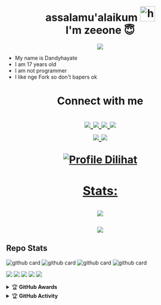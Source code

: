 <h1 align="center">assalamu'alaikum <img src="https://user-images.githubusercontent.com/1303154/88677602-1635ba80-d120-11ea-84d8-d263ba5fc3c0.gif" width="40px" alt="hi"><br>I'm zeeone 😇 </h1>
<p align="center">
  <img src="https://avatars.githubusercontent.com/u/34529416?s=400&u=d77b9c85fc9944825b075fd32be56687077d09e4&v=4" />
</p>

-  My name is Dandyhayate
-  I am 17 years old 
-  I am not programmer
-  I like nge Fork so don't bapers ok
   

<h1 align="center"> Connect with me
<p align="center">
  <a href="https://instagram.com/DandyHayate"><img src="https://img.shields.io/badge/Instagram-FFD700?style=for-the-badge&logo=instagram&logoColor=black"/> 
  <a href="https://wa.me/message/SJGWPAW7OHHXK1"><img src="https://img.shields.io/badge/WhatsApp-FFD700?style=for-the-badge&logo=whatsapp&logoColor=black" />
  <a href="https://www.facebook.com/profile.php?id=100015526687857"><img src="https://img.shields.io/badge/Facebook-%FFD700.svg?&style=for-the-badge&logo=facebook&logoColor=black" />
  <a href="https://t.me/DandyHayate"><img src="https://img.shields.io/badge/Telegram-%FFD700?&style=for-the-badge&logo=telegram&logoColor=black" /> <br>
  <a href="https://github.com/DandyHayate"><img src="https://img.shields.io/badge/-GitHub-black?style=flat-square&logo=github" /> 
  <a href="https://youtube.com/channel/UCdzWwbApjkyODby7_MoRYlA"><img src="https://img.shields.io/youtube/channel/subscribers/UCdzWwbApjkyODby7_MoRYlA?style=social" /> <br>
</p>


![Profile Dilihat](https://komarev.com/ghpvc/?username=DandyHayate&color=blue&style=flat-square&label=Profile+Dilihat)
### Stats:
<p align="center"><a href="https://github.com/DandyHayate"><img src="https://github-readme-stats.vercel.app/api?username=DandyHayate&show_icons=true&theme=radical"></a></p>
<p align="center"><a href="https://github.com/DandyHayate"><img src="https://github-readme-stats.vercel.app/api/top-langs/?username=DandyHayate&theme=radical&layout=compact"></a></p> 

## Repo Stats
![github card](https://github-readme-stats.vercel.app/api/pin/?username=DandyHayate&repo=Alpha-userbot&theme=dark)
![github card](https://github-readme-stats.vercel.app/api/pin/?username=DandyHayate&repo=Alpha-Api&theme=nightowl)
![github card](https://github-readme-stats.vercel.app/api/pin/?username=DandyHayate&repo=Lord-Userbot&theme=dark)
![github card](https://github-readme-stats.vercel.app/api/pin/?username=DandyHayate&repo=DandyHayate&theme=nightowl)


<p>
    <img src="https://img.shields.io/badge/OS-Linux-blue?&logo=Linux" />
    <img src="https://img.shields.io/badge/OS-Windows-blue?&logo=Windows" />
    <img src="https://img.shields.io/badge/IDE-Xcode-blue?&logo=xcode" />
    <img src="https://img.shields.io/badge/Text%20Editor-Visual%20Studio%20Code-blue?&logo=visual%20studio%20code&logoColor=blue" />
    <img src="https://img.shields.io/badge/Sublime%20Text-gray?&logo=Sublime-Text" />
</p>
<details>
    <summary>&#127942 <b>GitHub Awards</b></summary><br/>

![Github Trophy](https://github-profile-trophy.vercel.app/?username=phaticusthiccy)

</details>

<details>
    <summary>&#127942 <b>GitHub Activity</b></summary><br/>

![Metrics](https://metrics.lecoq.io/DandyHayate?template=classic&repositories.forks=true&languages=1&languages.colors=github&languages.threshold=0%25&config.timezone=Asia%2FMakassar)

</details>
